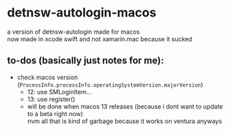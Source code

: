 # detnsw-autologin-macos
a version of detnsw-autologin made for macos\
now made in xcode swift and not xamarin.mac because it sucked
## to-dos (basically just notes for me):
 - check macos version (`ProcessInfo.processInfo.operatingSystemVersion.majorVersion`)
    - 12: use SMLoginItem...
    - 13: use register()
    - will be done when macos 13 releases (because i dont want to update to a beta right now)\
nvm all that is kind of garbage because it works on ventura anyways

